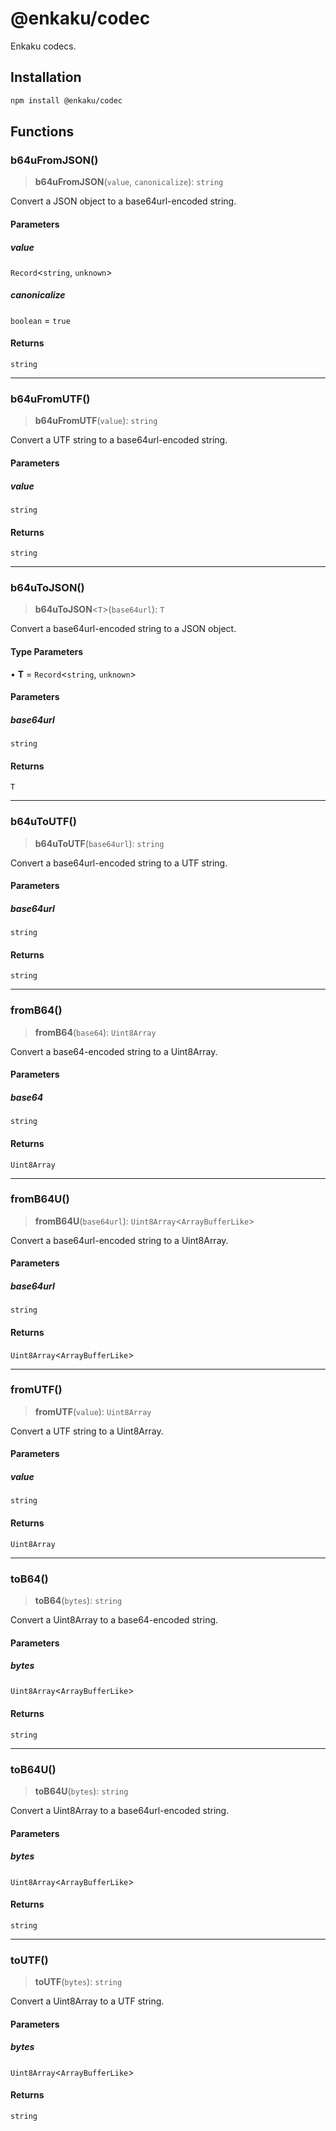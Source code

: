 # @enkaku/codec

Enkaku codecs.

## Installation

```sh
npm install @enkaku/codec
```

## Functions

### b64uFromJSON()

> **b64uFromJSON**(`value`, `canonicalize`): `string`

Convert a JSON object to a base64url-encoded string.

#### Parameters

##### value

`Record`\<`string`, `unknown`\>

##### canonicalize

`boolean` = `true`

#### Returns

`string`

***

### b64uFromUTF()

> **b64uFromUTF**(`value`): `string`

Convert a UTF string to a base64url-encoded string.

#### Parameters

##### value

`string`

#### Returns

`string`

***

### b64uToJSON()

> **b64uToJSON**\<`T`\>(`base64url`): `T`

Convert a base64url-encoded string to a JSON object.

#### Type Parameters

• **T** = `Record`\<`string`, `unknown`\>

#### Parameters

##### base64url

`string`

#### Returns

`T`

***

### b64uToUTF()

> **b64uToUTF**(`base64url`): `string`

Convert a base64url-encoded string to a UTF string.

#### Parameters

##### base64url

`string`

#### Returns

`string`

***

### fromB64()

> **fromB64**(`base64`): `Uint8Array`

Convert a base64-encoded string to a Uint8Array.

#### Parameters

##### base64

`string`

#### Returns

`Uint8Array`

***

### fromB64U()

> **fromB64U**(`base64url`): `Uint8Array`\<`ArrayBufferLike`\>

Convert a base64url-encoded string to a Uint8Array.

#### Parameters

##### base64url

`string`

#### Returns

`Uint8Array`\<`ArrayBufferLike`\>

***

### fromUTF()

> **fromUTF**(`value`): `Uint8Array`

Convert a UTF string to a Uint8Array.

#### Parameters

##### value

`string`

#### Returns

`Uint8Array`

***

### toB64()

> **toB64**(`bytes`): `string`

Convert a Uint8Array to a base64-encoded string.

#### Parameters

##### bytes

`Uint8Array`\<`ArrayBufferLike`\>

#### Returns

`string`

***

### toB64U()

> **toB64U**(`bytes`): `string`

Convert a Uint8Array to a base64url-encoded string.

#### Parameters

##### bytes

`Uint8Array`\<`ArrayBufferLike`\>

#### Returns

`string`

***

### toUTF()

> **toUTF**(`bytes`): `string`

Convert a Uint8Array to a UTF string.

#### Parameters

##### bytes

`Uint8Array`\<`ArrayBufferLike`\>

#### Returns

`string`
